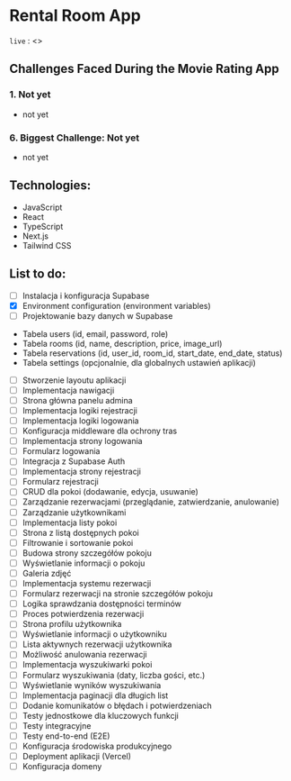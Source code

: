 # Rental Room App

`live` : <>

## Challenges Faced During the Movie Rating App

### 1. Not yet

-  not yet

### 6. Biggest Challenge: Not yet

-  not yet

## Technologies:

-  JavaScript
-  React
-  TypeScript
-  Next.js
-  Tailwind CSS

## List to do:

-  [ ] Instalacja i konfiguracja Supabase
-  [x] Environment configuration (environment variables)
-  [ ] Projektowanie bazy danych w Supabase
-  Tabela users (id, email, password, role)
-  Tabela rooms (id, name, description, price, image_url)
-  Tabela reservations (id, user_id, room_id, start_date, end_date, status)
-  Tabela settings (opcjonalnie, dla globalnych ustawień aplikacji)
-  [ ] Stworzenie layoutu aplikacji
-  [ ] Implementacja nawigacji
-  [ ] Strona główna panelu admina
-  [ ] Implementacja logiki rejestracji
-  [ ] Implementacja logiki logowania
-  [ ] Konfiguracja middleware dla ochrony tras
-  [ ] Implementacja strony logowania
-  [ ] Formularz logowania
-  [ ] Integracja z Supabase Auth
-  [ ] Implementacja strony rejestracji
-  [ ] Formularz rejestracji
-  [ ] CRUD dla pokoi (dodawanie, edycja, usuwanie)
-  [ ] Zarządzanie rezerwacjami (przeglądanie, zatwierdzanie, anulowanie)
-  [ ] Zarządzanie użytkownikami
-  [ ] Implementacja listy pokoi
-  [ ] Strona z listą dostępnych pokoi
-  [ ] Filtrowanie i sortowanie pokoi
-  [ ] Budowa strony szczegółów pokoju
-  [ ] Wyświetlanie informacji o pokoju
-  [ ] Galeria zdjęć
-  [ ] Implementacja systemu rezerwacji
-  [ ] Formularz rezerwacji na stronie szczegółów pokoju
-  [ ] Logika sprawdzania dostępności terminów
-  [ ] Proces potwierdzenia rezerwacji
-  [ ] Strona profilu użytkownika
-  [ ] Wyświetlanie informacji o użytkowniku
-  [ ] Lista aktywnych rezerwacji użytkownika
-  [ ] Możliwość anulowania rezerwacji
-  [ ] Implementacja wyszukiwarki pokoi
-  [ ] Formularz wyszukiwania (daty, liczba gości, etc.)
-  [ ] Wyświetlanie wyników wyszukiwania
-  [ ] Implementacja paginacji dla długich list
-  [ ] Dodanie komunikatów o błędach i potwierdzeniach
-  [ ] Testy jednostkowe dla kluczowych funkcji
-  [ ] Testy integracyjne
-  [ ] Testy end-to-end (E2E)
-  [ ] Konfiguracja środowiska produkcyjnego
-  [ ] Deployment aplikacji (Vercel)
-  [ ] Konfiguracja domeny
